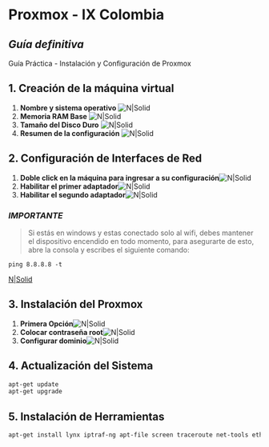 # Proxmox - IX Colombia
## _Guía definitiva_
Guía Práctica - Instalación y Configuración de Proxmox

## 1. Creación de la máquina virtual
  1. **Nombre y sistema operativo** ![N|Solid][001]
  2. **Memoria RAM Base** ![N|Solid][002]
  3. **Tamaño del Disco Duro** ![N|Solid][003] 
  4. **Resumen de la configuración** ![N|Solid][004]

## 2. Configuración de Interfaces de Red
  1. **Doble click en la máquina para ingresar a su configuración**![N|Solid][005]
  2. **Habilitar el primer adaptador**![N|Solid][006]
  3. **Habilitar el segundo adaptador**![N|Solid][007]


### _IMPORTANTE_
  >Si estás en windows y estas conectado solo al wifi, debes mantener el dispositivo encendido en todo momento, para asegurarte de esto, abre la consola y escribes el siguiente comando:

```
ping 8.8.8.8 -t
```
[N|Solid][008]

## 3. Instalación del Proxmox
  1. **Primera Opción**![N|Solid][009]
  2. **Colocar contraseña root**![N|Solid][010]
  3. **Configurar dominio**![N|Solid][010]

## 4. Actualización del Sistema
```sh
apt-get update
apt-get upgrade
```

## 5. Instalación de Herramientas
```sh
apt-get install lynx iptraf-ng apt-file screen traceroute net-tools ethtool
```


[001]: https://raw.githubusercontent.com/ebertlast/proxmox/master/assets/0001.png
[002]: https://raw.githubusercontent.com/ebertlast/proxmox/master/assets/0002.png
[003]: https://raw.githubusercontent.com/ebertlast/proxmox/master/assets/0003.png
[004]: https://raw.githubusercontent.com/ebertlast/proxmox/master/assets/0004.png
[005]: https://raw.githubusercontent.com/ebertlast/proxmox/master/assets/0005.png
[006]: https://raw.githubusercontent.com/ebertlast/proxmox/master/assets/0006.png
[007]: https://raw.githubusercontent.com/ebertlast/proxmox/master/assets/0007.png
[008]: https://raw.githubusercontent.com/ebertlast/proxmox/master/assets/0008.png
[009]: https://raw.githubusercontent.com/ebertlast/proxmox/master/assets/0009.png
[010]: https://raw.githubusercontent.com/ebertlast/proxmox/master/assets/0010.png
[011]: https://raw.githubusercontent.com/ebertlast/proxmox/master/assets/0011.png

[Naranja]: http://icons.iconarchive.com/icons/google/noto-emoji-animals-nature/256/22221-cat-icon.png